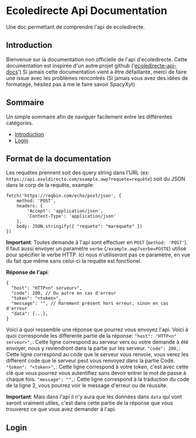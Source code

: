 # Ecoledirecte Api Documentation
Une doc permettant de comprendre l'api de ecoledirecte.

## Introduction
Bienvenue sur la documentation non officielle de l'api d'ecoledirecte.
Cette documentation est inspirée d'un autre projet github ('[ecoledirecte-api-docs](https://github.com/EduWireApps/ecoledirecte-api-docs)')
Si jamais cette documentation vient a être défaillante, merci de faire une issue avec les problèmes rencontrés
(Si jamais vous avez des idées de formatage, hésitez pas à me le faire savoir SpacyXyt)

## Sommaire
Un simple sommaire afin de naviguer facilement entre les différentes catégories.

- [Introduction](#introduction)
- [Login](#login)

## Format de la documentation
Les requêtes prennent soit des query string dans l'URL (ex: ``https://api.exoldirecte.com/example.awp?requete=requête``) soit du JSON dans le corp de la requête, example:
```
fetch('https://reqbin.com/echo/post/json', {
    method: 'POST',
    headers: {
        'Accept': 'application/json',
        'Content-Type': 'application/json'
    },
    body: JSON.stringify({ "requete": "marequete" })
})
```

**Important**: Toutes demande à l'api sont effectuer en ``POST`` (``method: 'POST'``). Il faut aussi envoyer un paramètre ``verbe`` (``/example.awp?verbe=POSTE``) utilisé pour spécifier le verbe HTTP. Ici nous n'utiliseront pas ce paramètre, en vue du fait que même sans celui-ci la requête est fonctionel.

**Réponse de l'api**:
```
{
  "host": "HTTP<n° serveur>",
  "code": 200, // Ou autre en cas d'erreur
  "token": "<token>",
  "message": "", // Rarement présent hors erreur, sinon en cas d'erreur
  "data": {...},
}
```
Voici à quoi ressemble une réponse que pourrez vous envoyez l'api.
Voici à quoi corresponde les differente partie de la réponse:
``"host": "HTTP<n° serveur>",``: Cette ligne correspond au serveur vers ou votre demande à été envoyer, nous y reviendront dans la partie sur les serveur.
``"code": 200,``: Cette ligne correspond au code que le serveur vous renvoie, vous verez les different code que le serveur peut vous renvoyez dans la partie Code.
``"token": "<token>",``: Cette ligne correspond à votre token, c'est avec cette clé que vous pourrez vous autentifiez sans devoir entrer le mot de passe à chaque fois.
``"message": "",``: Cette ligne correspond à la traduction du code de la ligne 2, vous pourrez voir le message d'erreur ou de réussite.


**Important**:
Mais dans l'api il n'y aura que les données dans ``data`` qui vont seront vraiment utiles, c'est dans cette partie de la réponse que vous trouverez ce que vous avez demander à l'api.

## Login
